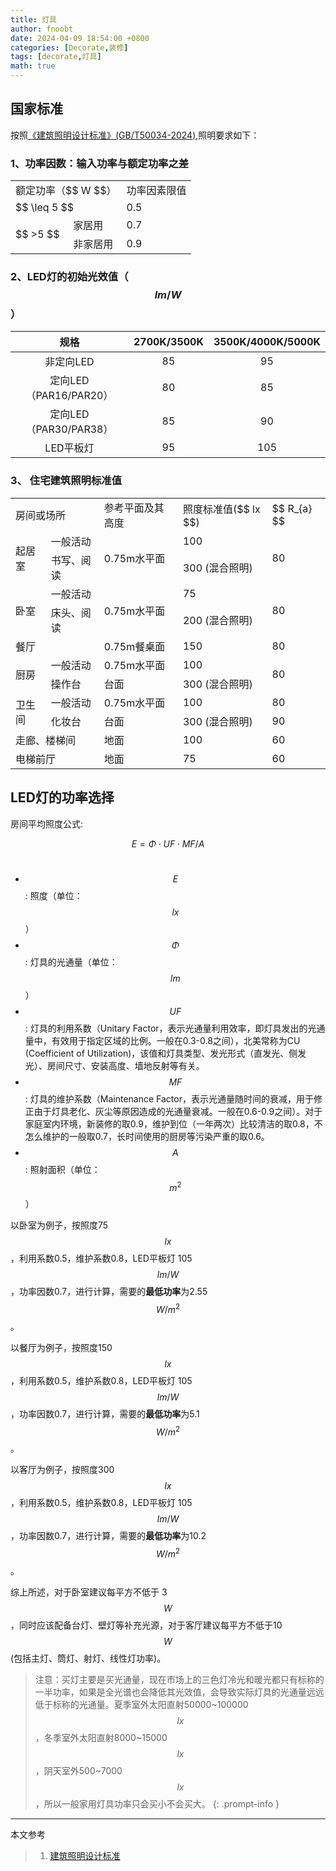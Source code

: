 ```yaml
---
title: 灯具
author: fnoobt
date: 2024-04-09 18:54:00 +0800
categories: [Decorate,装修]
tags: [decorate,灯具]
math: true
---
```


## 国家标准
按照[《建筑照明设计标准》(GB/T50034-2024)](https://www.mohurd.gov.cn/gongkai/zc/wjk/art/2024/art_17339_777466.html),照明要求如下：

### 1、功率因数：输入功率与额定功率之差

<table>
    <tr>
        <td colspan=2>额定功率（$$ W $$）</td>
        <td>功率因素限值</td>
    </tr>
    <tr> 
        <td colspan=2>$$ \leq 5 $$</td>
        <td>0.5</td>
    </tr>
    <tr> 
        <td rowspan=2>$$ >5 $$</td>
        <td>家居用</td>
        <td>0.7</td>
    </tr>
    <tr> 
        <td>非家居用</td>
        <td>0.9</td>
    </tr>
</table>

### 2、LED灯的初始光效值（$$ lm/W $$）

|   规格                 | 2700K/3500K | 3500K/4000K/5000K |
|:----------------------:|:------------:|:-----------------:|
|  非定向LED              | 85          | 95                |
|  定向LED（PAR16/PAR20） | 80          | 85                |
|  定向LED（PAR30/PAR38） | 85          | 90                |
|  LED平板灯              | 95          | 105               |

### 3、 住宅建筑照明标准值

<table>
    <tr>
        <td colspan=2>房间或场所</td>
        <td>参考平面及其高度</td>
        <td>照度标准值($$ lx $$)</td>
        <td> $$ R_{a} $$ </td>
    </tr>
    <tr> 
        <td rowspan=2>起居室</td>
        <td>一般活动</td>
        <td rowspan=2>0.75m水平面</td>
        <td>100</td>
        <td rowspan=2>80</td>
    </tr>
    <tr> 
        <td>书写、阅读</td>
        <td>300 (混合照明)</td>
    </tr>
    <tr> 
        <td rowspan=2>卧室</td>
        <td>一般活动</td>
        <td rowspan=2>0.75m水平面</td>
        <td>75</td>
        <td rowspan=2>80</td>
    </tr>
    <tr> 
        <td>床头、阅读</td>
        <td>200 (混合照明)</td>
    </tr>
    <tr> 
        <td colspan=2>餐厅</td>
        <td>0.75m餐桌面</td>
        <td>150</td>
        <td>80</td>
    </tr>
     <tr> 
        <td rowspan=2>厨房</td>
        <td>一般活动</td>
        <td>0.75m水平面</td>
        <td>100</td>
        <td rowspan=2>80</td>
    </tr>
    <tr> 
        <td>操作台</td>
        <td>台面</td>
        <td>300 (混合照明)</td>
    </tr>
     <tr> 
        <td rowspan=2>卫生间</td>
        <td>一般活动</td>
        <td>0.75m水平面</td>
        <td>100</td>
        <td>80</td>
    </tr>
    <tr> 
        <td>化妆台</td>
        <td>台面</td>
        <td>300 (混合照明)</td>
        <td>90</td>
    </tr>
     <tr> 
        <td colspan=2>走廊、楼梯间</td>
        <td>地面</td>
        <td>100</td>
        <td>60</td>
    </tr>
    <tr> 
        <td colspan=2>电梯前厅</td>
        <td>地面</td>
        <td>75</td>
        <td>60</td>
    </tr>
</table>

## LED灯的功率选择

房间平均照度公式:

$$ E = Φ⋅UF⋅MF/A $$
​
- $$ E $$: 照度（单位：$$ lx $$）
- $$ Φ $$: 灯具的光通量（单位：$$ lm $$）
- $$ UF $$: 灯具的利用系数（Unitary Factor，表示光通量利用效率，即灯具发出的光通量中，有效用于指定区域的比例。一般在0.3-0.8之间），北美常称为CU (Coefficient of Utilization)，该值和灯具类型、发光形式（直发光、侧发光）、房间尺寸、安装高度、墙地反射等有关。
- $$ MF $$: 灯具的维护系数（Maintenance Factor，表示光通量随时间的衰减，用于修正由于灯具老化、灰尘等原因造成的光通量衰减。一般在0.6-0.9之间）。对于家庭室内环境，新装修的取0.9，维护到位（一年两次）比较清洁的取0.8，不怎么维护的一般取0.7，长时间使用的厨房等污染严重的取0.6。
- $$ A $$: 照射面积（单位：$$ m^2 $$）

以卧室为例子，按照度75 $$ lx $$，利用系数0.5，维护系数0.8，LED平板灯 105 $$ lm/W $$，功率因数0.7，进行计算，需要的**最低功率**为2.55 $$ W/m^2 $$。

以餐厅为例子，按照度150 $$ lx $$，利用系数0.5，维护系数0.8，LED平板灯 105 $$ lm/W $$，功率因数0.7，进行计算，需要的**最低功率**为5.1 $$ W/m^2 $$。

以客厅为例子，按照度300 $$ lx $$，利用系数0.5，维护系数0.8，LED平板灯 105 $$ lm/W $$，功率因数0.7，进行计算，需要的**最低功率**为10.2 $$ W/m^2 $$。

综上所述，对于卧室建议每平方不低于 3 $$ W $$，同时应该配备台灯、壁灯等补充光源，对于客厅建议每平方不低于10 $$ W $$ (包括主灯、筒灯、射灯、线性灯功率)。

> 注意：买灯主要是买光通量，现在市场上的三色灯冷光和暖光都只有标称的一半功率，如果是全光谱也会降低其光效值，会导致实际灯具的光通量远远低于标称的光通量。夏季室外太阳直射50000~100000 $$ lx $$，冬季室外太阳直射8000~15000 $$ lx $$，阴天室外500~7000 $$ lx $$，所以一般家用灯具功率只会买小不会买大。
{: .prompt-info } 

****

本文参考

> 1. [建筑照明设计标准](https://www.mohurd.gov.cn/gongkai/zc/wjk/art/2024/art_17339_777466.html)
